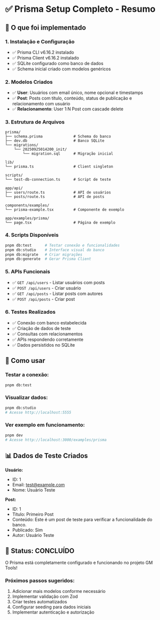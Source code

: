 # ✅ Prisma Setup Completo - Resumo

## 🎯 O que foi implementado

### 1. **Instalação e Configuração**
- ✅ Prisma CLI v6.16.2 instalado
- ✅ Prisma Client v6.16.2 instalado
- ✅ SQLite configurado como banco de dados
- ✅ Schema inicial criado com modelos genéricos

### 2. **Modelos Criados**
- ✅ **User**: Usuários com email único, nome opcional e timestamps
- ✅ **Post**: Posts com título, conteúdo, status de publicação e relacionamento com usuário
- ✅ **Relacionamento**: User 1:N Post com cascade delete

### 3. **Estrutura de Arquivos**
```
prisma/
├── schema.prisma              # Schema do banco
├── dev.db                     # Banco SQLite
└── migrations/
    └── 20250925014200_init/
        └── migration.sql      # Migração inicial

lib/
└── prisma.ts                  # Client singleton

scripts/
└── test-db-connection.ts      # Script de teste

app/api/
├── users/route.ts             # API de usuários
└── posts/route.ts             # API de posts

components/examples/
└── prisma-example.tsx         # Componente de exemplo

app/examples/prisma/
└── page.tsx                   # Página de exemplo
```

### 4. **Scripts Disponíveis**
```bash
pnpm db:test      # Testar conexão e funcionalidades
pnpm db:studio    # Interface visual do banco
pnpm db:migrate   # Criar migrações
pnpm db:generate  # Gerar Prisma Client
```

### 5. **APIs Funcionais**
- ✅ `GET /api/users` - Listar usuários com posts
- ✅ `POST /api/users` - Criar usuário
- ✅ `GET /api/posts` - Listar posts com autores
- ✅ `POST /api/posts` - Criar post

### 6. **Testes Realizados**
- ✅ Conexão com banco estabelecida
- ✅ Criação de dados de teste
- ✅ Consultas com relacionamentos
- ✅ APIs respondendo corretamente
- ✅ Dados persistidos no SQLite

## 🚀 Como usar

### Testar a conexão:
```bash
pnpm db:test
```

### Visualizar dados:
```bash
pnpm db:studio
# Acesse http://localhost:5555
```

### Ver exemplo em funcionamento:
```bash
pnpm dev
# Acesse http://localhost:3000/examples/prisma
```

## 📊 Dados de Teste Criados

**Usuário:**
- ID: 1
- Email: test@example.com
- Nome: Usuário Teste

**Post:**
- ID: 1
- Título: Primeiro Post
- Conteúdo: Este é um post de teste para verificar a funcionalidade do banco.
- Publicado: Sim
- Autor: Usuário Teste

## 🎉 Status: CONCLUÍDO

O Prisma está completamente configurado e funcionando no projeto GM Tools!

### Próximos passos sugeridos:
1. Adicionar mais modelos conforme necessário
2. Implementar validação com Zod
3. Criar testes automatizados
4. Configurar seeding para dados iniciais
5. Implementar autenticação e autorização

